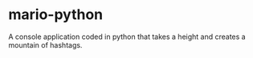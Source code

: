 # mario-python
A console application coded in python that takes a height and creates a mountain of hashtags.
